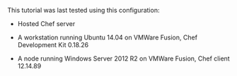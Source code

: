 This tutorial was last tested using this configuration:

* Hosted Chef server

* A workstation running Ubuntu 14.04 on VMWare Fusion, Chef Development Kit 0.18.26

* A node running Windows Server 2012 R2 on VMWare Fusion, Chef client 12.14.89
